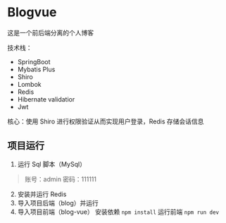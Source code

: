 # Blogvue
这是一个前后端分离的个人博客

技术栈：

- SpringBoot
- Mybatis Plus
- Shiro
- Lombok
- Redis 
- Hibernate validatior
- Jwt

核心：使用 Shiro 进行权限验证从而实现用户登录，Redis 存储会话信息

## 项目运行

1. 运行 Sql 脚本（MySql）
>账号：admin
>密码：111111
2. 安装并运行 Redis
3. 导入项目后端（blog）并运行
4. 导入项目前端（blog-vue）
安装依赖
`npm install`
运行前端
`npm run dev`